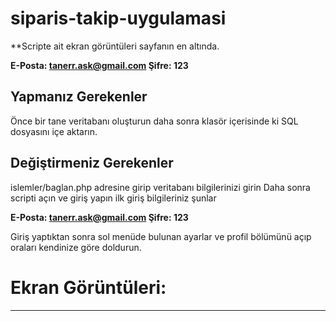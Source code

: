 # siparis-takip-uygulamasi


**Scripte ait ekran görüntüleri sayfanın en altında.

**E-Posta: tanerr.ask@gmail.com
Şifre: 123**


## Yapmanız Gerekenler
Önce bir tane veritabanı oluşturun daha sonra klasör içerisinde ki SQL dosyasını içe aktarın.

## Değiştirmeniz Gerekenler

islemler/baglan.php adresine girip veritabanı bilgilerinizi girin
Daha sonra scripti açın ve giriş yapın ilk giriş bilgileriniz şunlar

**E-Posta: tanerr.ask@gmail.com
Şifre: 123**

Giriş yaptıktan sonra sol menüde bulunan ayarlar ve profil bölümünü açıp  oraları kendinize göre doldurun.

# Ekran Görüntüleri:

------------
